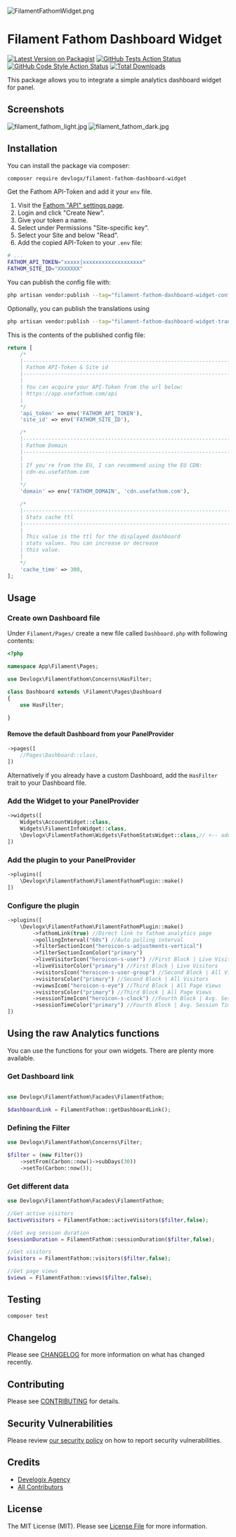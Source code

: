 ![FilamentFathomWidget.png](https://raw.githubusercontent.com/devlogx/filament-fathom-dashboard-widget/main/art/FilamentFathomWidget.png)
# Filament Fathom Dashboard Widget

[![Latest Version on Packagist](https://img.shields.io/packagist/v/devlogx/filament-fathom-dashboard-widget.svg?style=flat-square)](https://packagist.org/packages/devlogx/filament-fathom-dashboard-widget)
[![GitHub Tests Action Status](https://img.shields.io/github/actions/workflow/status/devlogx/filament-fathom-dashboard-widget/run-tests.yml?branch=main&label=tests&style=flat-square)](https://github.com/devlogx/filament-fathom-dashboard-widget/actions?query=workflow%3Arun-tests+branch%3Amain)
[![GitHub Code Style Action Status](https://img.shields.io/github/actions/workflow/status/devlogx/filament-fathom-dashboard-widget/fix-php-code-styling.yml?branch=main&label=code%20style&style=flat-square)](https://github.com/devlogx/filament-fathom-dashboard-widget/actions?query=workflow%3A"Fix+PHP+code+styling"+branch%3Amain)
[![Total Downloads](https://img.shields.io/packagist/dt/devlogx/filament-fathom-dashboard-widget.svg?style=flat-square)](https://packagist.org/packages/devlogx/filament-fathom-dashboard-widget)

This package allows you to integrate a simple analytics dashboard widget for panel.

## Screenshots
![filament_fathom_light.jpg](https://raw.githubusercontent.com/devlogx/filament-fathom-dashboard-widget/main/art/filament_fathom_light.jpg)
![filament_fathom_dark.jpg](https://raw.githubusercontent.com/devlogx/filament-fathom-dashboard-widget/main/art/filament_fathom_dark.jpg)

## Installation

You can install the package via composer:

```bash
composer require devlogx/filament-fathom-dashboard-widget
```

Get the Fathom API-Token and add it your `env` file.
1. Visit the [Fathom "API" settings page](https://app.usefathom.com/api).
2. Login and click "Create New".
3. Give your token a name.
4. Select under Permissions "Site-specific key".
5. Select your Site and below "Read".
6. Add the copied API-Token to your `.env` file:

```bash
# ...
FATHOM_API_TOKEN="xxxxx|xxxxxxxxxxxxxxxxxxx"
FATHOM_SITE_ID="XXXXXXX"
```

You can publish the config file with:

```bash
php artisan vendor:publish --tag="filament-fathom-dashboard-widget-config"
```

Optionally, you can publish the translations using

```bash
php artisan vendor:publish --tag="filament-fathom-dashboard-widget-translations"
```

This is the contents of the published config file:

```php
return [
    /*
    |--------------------------------------------------------------------------
    | Fathom API-Token & Site id
    |--------------------------------------------------------------------------
    |
    | You can acquire your API-Token from the url below:
    | https://app.usefathom.com/api
    |
    */
    'api_token' => env('FATHOM_API_TOKEN'),
    'site_id' => env('FATHOM_SITE_ID'),

    /*
    |--------------------------------------------------------------------------
    | Fathom Domain
    |--------------------------------------------------------------------------
    |
    | If you're from the EU, I can recommend using the EU CDN:
    | cdn-eu.usefathom.com
    |
    */
    'domain' => env('FATHOM_DOMAIN', 'cdn.usefathom.com'),

    /*
    |--------------------------------------------------------------------------
    | Stats cache ttl
    |--------------------------------------------------------------------------
    |
    | This value is the ttl for the displayed dashboard
    | stats values. You can increase or decrease
    | this value.
    |
    */
    'cache_time' => 300,
];
```

## Usage

### Create own Dashboard file
Under `Filament/Pages/` create a new file called `Dashboard.php` with following contents:
```php
<?php

namespace App\Filament\Pages;

use Devlogx\FilamentFathom\Concerns\HasFilter;

class Dashboard extends \Filament\Pages\Dashboard
{
    use HasFilter;
    
}
```

#### Remove the default Dashboard from your PanelProvider
```php
->pages([
    //Pages\Dashboard::class,
])
```
Alternatively if you already have a custom Dashboard, add the `HasFilter` trait to your Dashboard file.

### Add the Widget to your PanelProvider

```php
->widgets([
    Widgets\AccountWidget::class,
    Widgets\FilamentInfoWidget::class,
    \Devlogx\FilamentFathom\Widgets\FathomStatsWidget::class,// <-- add this widget
])
```

### Add the plugin to your PanelProvider

```php
->plugins([
    \Devlogx\FilamentFathom\FilamentFathomPlugin::make()
])
```

### Configure the plugin

```php
->plugins([
    \Devlogx\FilamentFathom\FilamentFathomPlugin::make()
        ->fathomLink(true) //Direct link to fathom analytics page
        ->pollingInterval("60s") //Auto polling interval
        ->filterSectionIcon("heroicon-s-adjustments-vertical")
        ->filterSectionIconColor("primary")
        ->liveVisitorIcon("heroicon-s-user") //First Block | Live Visitors
        ->liveVisitorColor("primary") //First Block | Live Visitors
        ->visitorsIcon("heroicon-s-user-group") //Second Block | All Visitors
        ->visitorsColor("primary") //Second Block | All Visitors
        ->viewsIcom("heroicon-s-eye") //Third Block | All Page Views
        ->visitorsColor("primary") //Third Block | All Page Views
        ->sessionTimeIcon("heroicon-s-clock") //Fourth Block | Avg. Session Time
        ->sessionTimeColor("primary") //Fourth Block | Avg. Session Time
])
```

## Using the raw Analytics functions
You can use the functions for your own widgets. There are plenty more available.

### Get Dashboard link
```php

use Devlogx\FilamentFathom\Facades\FilamentFathom;

$dashboardLink = FilamentFathom::getDashboardLink();
```

### Defining the Filter
```php
use Devlogx\FilamentFathom\Concerns\Filter;

$filter = (new Filter())
    ->setFrom(Carbon::now()->subDays(30))
    ->setTo(Carbon::now());
```

### Get different data
```php
use Devlogx\FilamentFathom\Facades\FilamentFathom;

//Get active visitors
$activeVisitors = FilamentFathom::activeVisitors($filter,false);

//Get avg session duration
$sessionDuration = FilamentFathom::sessionDuration($filter,false);

//Get visitors
$visitors = FilamentFathom::visitors($filter,false);

//Get page views
$views = FilamentFathom::views($filter,false);
```


## Testing

```bash
composer test
```

## Changelog

Please see [CHANGELOG](CHANGELOG.md) for more information on what has changed recently.

## Contributing

Please see [CONTRIBUTING](.github/CONTRIBUTING.md) for details.

## Security Vulnerabilities

Please review [our security policy](../../security/policy) on how to report security vulnerabilities.

## Credits

- [Develogix Agency](https://github.com/devlogx)
- [All Contributors](../../contributors)

## License

The MIT License (MIT). Please see [License File](LICENSE.md) for more information.
